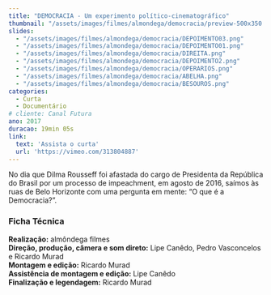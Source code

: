 ```yaml
---
title: "DEMOCRACIA - Um experimento político-cinematográfico"
thumbnail: "/assets/images/filmes/almondega/democracia/preview-500x350.jpg"
slides:
  - "/assets/images/filmes/almondega/democracia/DEPOIMENTO03.png"
  - "/assets/images/filmes/almondega/democracia/DEPOIMENTO01.png"
  - "/assets/images/filmes/almondega/democracia/DIREITA.png"
  - "/assets/images/filmes/almondega/democracia/DEPOIMENTO2.png"
  - "/assets/images/filmes/almondega/democracia/OPERARIOS.png"
  - "/assets/images/filmes/almondega/democracia/ABELHA.png"
  - "/assets/images/filmes/almondega/democracia/BESOUROS.png"
categories:
  - Curta
  - Documentário
# cliente: Canal Futura
ano: 2017
duracao: 19min 05s
link:
  text: 'Assista o curta'
  url: 'https://vimeo.com/313804887'
---
```

No dia que Dilma Rousseff foi afastada do cargo de Presidenta da República do Brasil por um processo de impeachment, em agosto de 2016, saímos às ruas de Belo Horizonte com uma pergunta em mente: “O que é a Democracia?”.

### Ficha Técnica
**Realização:** almôndega filmes\
**Direção, produção, câmera e som direto:** Lipe Canêdo, Pedro Vasconcelos e Ricardo Murad\
**Montagem e edição:** Ricardo Murad\
**Assistência de montagem e edição:** Lipe Canêdo\
**Finalização e legendagem:** Ricardo Murad

